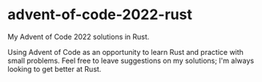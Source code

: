 # advent-of-code-2022-rust
My Advent of Code 2022 solutions in Rust. 

Using Advent of Code as an opportunity to learn Rust and practice with small problems. Feel free to leave suggestions on my solutions; I'm always looking to get better at Rust.
